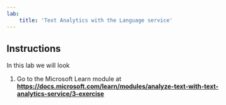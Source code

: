 ```yaml
---
lab:
    title: 'Text Analytics with the Language service'
---
```


## Instructions
In this lab we will look

1. Go to the Microsoft Learn module at **https://docs.microsoft.com/learn/modules/analyze-text-with-text-analytics-service/3-exercise** 
